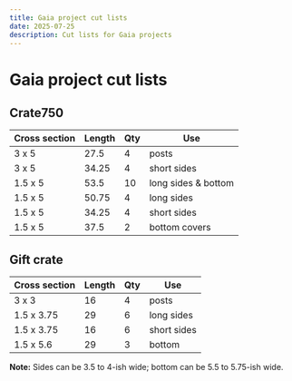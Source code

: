```yaml
---
title: Gaia project cut lists
date: 2025-07-25
description: Cut lists for Gaia projects
---
```


# Gaia project cut lists

## Crate750

| Cross section | Length | Qty | Use |
| ------------- | ------ | --- | --- |
| 3 x 5 | 27.5 | 4 | posts |
| 3 x 5 | 34.25 | 4 | short sides |
| 1.5 x 5 | 53.5 | 10 | long sides & bottom |
| 1.5 x 5 | 50.75 | 4 | long sides |
| 1.5 x 5 | 34.25 | 4 | short sides |
| 1.5 x 5 | 37.5 | 2 | bottom covers |

## Gift crate

| Cross section | Length | Qty | Use |
| ------------- | ------ | --- | --- |
| 3 x 3 | 16 | 4 | posts |
| 1.5 x 3.75 | 29 | 6 | long sides |
| 1.5 x 3.75 | 16 | 6 | short sides |
| 1.5 x 5.6 | 29 | 3 | bottom |

**Note:** Sides can be 3.5 to 4-ish wide; bottom can be 5.5 to 5.75-ish wide.
